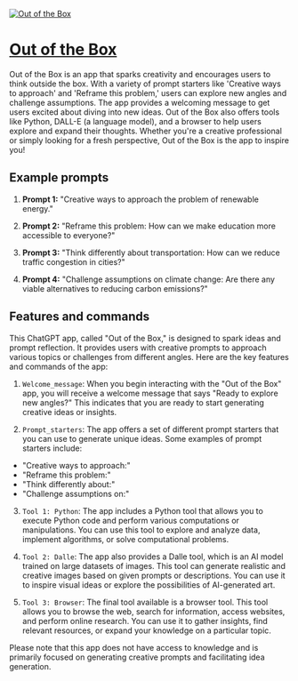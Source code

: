 [![Out of the Box](https://files.oaiusercontent.com/file-h64HbTYQE3yw37fPh7gtSoQq?se=2123-10-16T09%3A49%3A09Z&sp=r&sv=2021-08-06&sr=b&rscc=max-age%3D31536000%2C%20immutable&rscd=attachment%3B%20filename%3D59711add-9adc-4030-80da-7369ae64de3e.png&sig=fi%2B3UAxPGRLHpTMgdFmA5F14FJys5AWh7CFP7rUiaYs%3D)](https://chat.openai.com/g/g-g7kcpobyA-out-of-the-box)

# [Out of the Box](https://chat.openai.com/g/g-g7kcpobyA-out-of-the-box)

Out of the Box is an app that sparks creativity and encourages users to think outside the box. With a variety of prompt starters like 'Creative ways to approach' and 'Reframe this problem,' users can explore new angles and challenge assumptions. The app provides a welcoming message to get users excited about diving into new ideas. Out of the Box also offers tools like Python, DALL-E (a language model), and a browser to help users explore and expand their thoughts. Whether you're a creative professional or simply looking for a fresh perspective, Out of the Box is the app to inspire you!

## Example prompts

1. **Prompt 1:** "Creative ways to approach the problem of renewable energy."

2. **Prompt 2:** "Reframe this problem: How can we make education more accessible to everyone?"

3. **Prompt 3:** "Think differently about transportation: How can we reduce traffic congestion in cities?"

4. **Prompt 4:** "Challenge assumptions on climate change: Are there any viable alternatives to reducing carbon emissions?"

## Features and commands

This ChatGPT app, called "Out of the Box," is designed to spark ideas and prompt reflection. It provides users with creative prompts to approach various topics or challenges from different angles. Here are the key features and commands of the app:

1. `Welcome_message`: When you begin interacting with the "Out of the Box" app, you will receive a welcome message that says "Ready to explore new angles?" This indicates that you are ready to start generating creative ideas or insights.

2. `Prompt_starters`: The app offers a set of different prompt starters that you can use to generate unique ideas. Some examples of prompt starters include:
- "Creative ways to approach:"
- "Reframe this problem:"
- "Think differently about:"
- "Challenge assumptions on:"

3. `Tool 1: Python`: The app includes a Python tool that allows you to execute Python code and perform various computations or manipulations. You can use this tool to explore and analyze data, implement algorithms, or solve computational problems.

4. `Tool 2: Dalle`: The app also provides a Dalle tool, which is an AI model trained on large datasets of images. This tool can generate realistic and creative images based on given prompts or descriptions. You can use it to inspire visual ideas or explore the possibilities of AI-generated art.

5. `Tool 3: Browser`: The final tool available is a browser tool. This tool allows you to browse the web, search for information, access websites, and perform online research. You can use it to gather insights, find relevant resources, or expand your knowledge on a particular topic.

Please note that this app does not have access to knowledge and is primarily focused on generating creative prompts and facilitating idea generation.